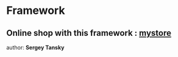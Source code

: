**Framework**
===
Online shop with this framework : [mystore](https://github.com/serzmerz/mystore)
---
author: **Sergey Tansky**
